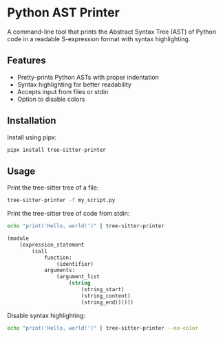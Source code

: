 # Python AST Printer

A command-line tool that prints the Abstract Syntax Tree (AST) of Python code in a readable S-expression format with syntax highlighting.

## Features

- Pretty-prints Python ASTs with proper indentation
- Syntax highlighting for better readability
- Accepts input from files or stdin
- Option to disable colors

## Installation

Install using pipx:

```bash
pipx install tree-sitter-printer
```

## Usage

Print the tree-sitter tree of a file:

```bash
tree-sitter-printer -f my_script.py
```

Print the tree-sitter tree of code from stdin:

```bash
echo "print('Hello, world!')" | tree-sitter-printer
```

```lisp
(module
    (expression_statement
        (call
            function:
                (identifier)
            arguments:
                (argument_list
                    (string
                        (string_start)
                        (string_content)
                        (string_end))))))
```

Disable syntax highlighting:

```bash
echo "print('Hello, world!')" | tree-sitter-printer --no-color
```

